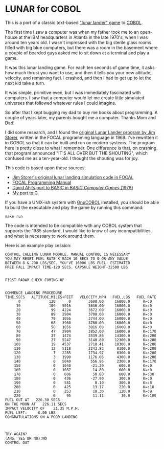 LUNAR for COBOL
===============

This is a port of a classic text-based ["lunar lander" game][lunarlander] to [COBOL][cobol].

The first time I saw a computer was when my father took me to an open-house at the IBM headquarters in Atlanta in the late 1970's, when I was around ten years old.  I wasn't impressed with the big sterile glass rooms filled with big blue computers, but there was a room in the basement where a couple of bearded guys asked me to sit down at a terminal and play a game.

It was this lunar landing game.  For each ten seconds of game time, it asks how much thrust you want to use, and then it tells you your new altitude, velocity, and remaining fuel.  I crashed, and then I had to get up to let the next kid take a turn.

It was simple, primitive even, but I was immediately fascinated with computers.  I saw that a computer would let me create little simulated universes that followed whatever rules I could imagine.

So after that I kept bugging my dad to buy me books about programming.  A couple of years later, my parents bought me a computer.  Thanks Mom and Dad!

I did some research, and I found the [original Lunar Lander program by Jim Storer][storerlunarlander], written in the FOCAL programming language in 1969.  I've rewritten it in COBOL so that it can be built and run on modern systems.  The program here is pretty close to what I remember.  One difference is that, on crashing, that program announced "IT'S ALL OVER BUT THE SHOUTING", which confused me as a ten-year-old.  I thought the shouting was for joy.

This code is based upon these sources:

* [Jim Storer's original lunar landing simulation code in FOCAL][storer]
* [FOCAL Programming Manual][focal]
* [David Ahl's port to BASIC in _BASIC Computer Games_ (1978)][ahl]
* [My port to C][lunarc]

If you have a UNIX-ish system with [GnuCOBOL][gnucobol] installed, you should be able to build the executable and play the game by running this command:

```
make run
```

The code is intended to be compatible with any COBOL system that supports the 1985 standard.  I would like to know of any incompatibilities, and what is necessary to work around them.

Here is an example play session:

```
CONTROL CALLING LUNAR MODULE. MANUAL CONTROL IS NECESSARY
YOU MAY RESET FUEL RATE K EACH 10 SECS TO 0 OR ANY VALUE
BETWEEN 8 & 200 LBS/SEC. YOU'VE 16000 LBS FUEL. ESTIMATED
FREE FALL IMPACT TIME-120 SECS. CAPSULE WEIGHT-32500 LBS


FIRST RADAR CHECK COMING UP


COMMENCE LANDING PROCEDURE
TIME,SECS   ALTITUDE,MILES+FEET   VELOCITY,MPH   FUEL,LBS   FUEL RATE
      0             120      0        3600.00     16000.0      K=:0
     10             109   5016        3636.00     16000.0      K=:0
     20              99   4224        3672.00     16000.0      K=:0
     30              89   2904        3708.00     16000.0      K=:0
     40              79   1056        3744.00     16000.0      K=:0
     50              68   3960        3780.00     16000.0      K=:0
     60              58   1056        3816.00     16000.0      K=:0
     70              47   2904        3852.00     16000.0      K=:170
     80              37   1474        3539.86     14300.0      K=:200
     90              27   5247        3140.80     12300.0      K=:200
    100              19   4537        2710.41     10300.0      K=:200
    110              12   5118        2243.83      8300.0      K=:200
    120               7   2285        1734.97      6300.0      K=:200
    130               3   1990        1176.06      4300.0      K=:200
    140               0   5040         556.96      2300.0      K=:170
    150               0   1040         -21.20       600.0      K=:0
    160               0   1087          14.80       600.0      K=:0
    170               0    606          50.80       600.0      K=:30
    180               0    436         -27.90       300.0      K=:0
    190               0    581           8.10       300.0      K=:8
    200               0    425          13.17       220.0      K=:10
    210               0    253          10.30       120.0      K=:9
    220               0     95          11.11        30.0      K=:100
FUEL OUT AT   220.30 SECS
ON THE MOON AT   226.11 SECS
IMPACT VELOCITY OF    21.35 M.P.H.
FUEL LEFT:     0.00 LBS
CONGRATULATIONS ON A POOR LANDING



TRY AGAIN?
(ANS. YES OR NO):NO
CONTROL OUT


```

[lunarlander]: https://en.wikipedia.org/wiki/Lunar_Lander_(video_game_genre)#Text_games
[cobol]: https://en.wikipedia.org/wiki/COBOL
[storerlunarlander]: https://www.cs.brandeis.edu/~storer/LunarLander/LunarLander.html
[storer]: http://www.cs.brandeis.edu/~storer/LunarLander/LunarLander/LunarLanderListing.jpg
[focal]: http://www.bitsavers.org/www.computer.museum.uq.edu.au/pdf/DEC-08-AJAB-D%20PDP-8-I%20FOCAL%20Programming%20Manual.pdf
[ahl]: https://www.atariarchives.org/basicgames/showpage.php?page=106
[gnucobol]: https://sourceforge.net/projects/open-cobol/
[lunarc]: https://github.com/kristopherjohnson/lunar-c
